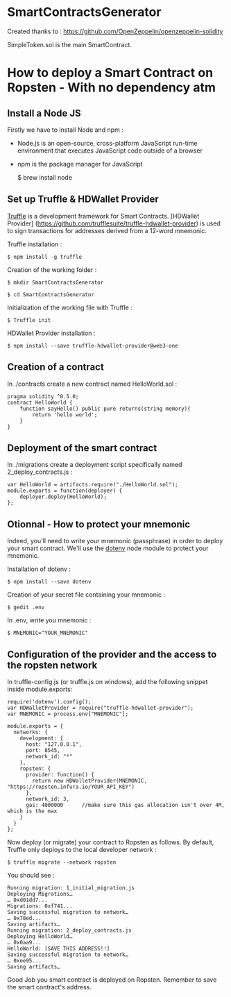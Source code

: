# SmartContractsGenerator

Created thanks to : https://github.com/OpenZeppelin/openzeppelin-solidity

SimpleToken.sol is the main SmartContract.

# How to deploy a Smart Contract on Ropsten - With no dependency atm
## Install a Node JS

Firstly we have to install Node and npm : 
- Node.js is an open-source, cross-platform JavaScript run-time environment that executes JavaScript code outside of a browser
- npm is the package manager for JavaScript

	$ brew install node
	
## Set up Truffle & HDWallet Provider

[Truffle](https://truffleframework.com/truffle) is a development framework for Smart Contracts.
[HDWallet Provider] (https://github.com/trufflesuite/truffle-hdwallet-provider) is used to sign transactions for addresses derived from a 12-word mnemonic.

Truffle installation :

	$ npm install -g truffle
	
Creation of the working folder : 

	$ mkdir SmartContractsGenerator
	
	$ cd SmartContractsGenerator

Initialization of the working file with Truffle :
	
	$ Truffle init 

HDWallet Provider installation : 
	
	$ npm install --save truffle-hdwallet-provider@web3-one
	
## Creation of a contract
In ./contracts create a new contract named HelloWorld.sol : 
```Solidity
pragma solidity ^0.5.0;
contract HelloWorld {
    function sayHello() public pure returns(string memory){
        return 'hello world';
    }
}
```

## Deployment of the smart contract
In ./migrations create a deployment script specifically named 2_deploy_contracts.js :
```Solidity
var HelloWorld = artifacts.require("./HelloWorld.sol");
module.exports = function(deployer) {
    deployer.deploy(HelloWorld);
};
```

## Otionnal - How to protect your mnemonic
Indeed, you'll need to write your mnemonic (passphrase) in order to deploy your smart contract.
We'll use the [dotenv](https://github.com/motdotla/dotenv) node module to protect your mnemonic.

Installation of dotenv :

	$ npm install --save dotenv
	
Creation of your secret file containing your mnemonic :
	
	$ gedit .env
	
In .env, write you mnemonic :

	$ MNEMONIC="YOUR_MNEMONIC"

## Configuration of the provider and the access to the ropsten network
In truffle-config.js (or truffle.js on windows), add the following snippet inside module.exports:

```
require('dotenv').config();
var HDWalletProvider = require("truffle-hdwallet-provider");
var MNEMONIC = process.env["MNEMONIC"];

module.exports = {
  networks: {
    development: {
      host: "127.0.0.1",
      port: 8545,
      network_id: "*"
    },
    ropsten: {
      provider: function() {
        return new HDWalletProvider(MNEMONIC, "https://ropsten.infura.io/YOUR_API_KEY")
      },
      network_id: 3,
      gas: 4000000      //make sure this gas allocation isn't over 4M, which is the max
    }
  }
};
``` 
Now deploy (or migrate) your contract to Ropsten as follows. By default, Truffle only deploys to the local developer network :

	$ truffle migrate --network ropsten
	
You should see : 
``` 
Running migration: 1_initial_migration.js
Deploying Migrations…
… 0xd01dd7...
Migrations: 0xf741...
Saving successful migration to network…
… 0x78ed...
Saving artifacts…
Running migration: 2_deploy_contracts.js
Deploying HelloWorld…
… 0x0aa9...
HelloWorld: [SAVE THIS ADDRESS!!]
Saving successful migration to network…
… 0xee95...
Saving artifacts…
``` 
Good Job you smart contract is deployed on Ropsten. Remember to save the smart contract's address.
